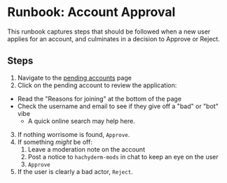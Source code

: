 # Runbook: Account Approval

This runbook captures steps that should be followed when a new user applies for an account, and culminates in a decision to Approve or Reject.

## Steps

1. Navigate to the [pending accounts](https://hachyderm.io/admin/accounts?status=pending) page
2. Click on the pending account to review the application:
  * Read the "Reasons for joining" at the bottom of the page
  * Check the username and email to see if they give off a "bad" or "bot" vibe
    * A quick online search may help here.
3. If nothing worrisome is found, `Approve`. 
4. If something _might_ be off:
   1. Leave a moderation note on the account
   2. Post a notice to `hachyderm-mods` in chat to keep an eye on the user
   3. `Approve`
5. If the user is clearly a bad actor, `Reject`.
